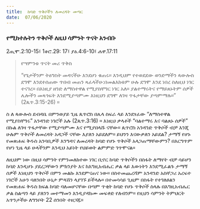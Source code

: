 ```yaml
---
title:  ከባድ ጥቅሶችን ለመረዳት መጣር
date:  07/06/2020
---
```


### የሚከተሉትን ጥቅሶች ለዚህ ሳምንት ጥናት አንብቡ
2ጢሞ.2:10-15፤ 1ቆሮ.29: 17፤ ያዕ.4:6-10፤ ሐዋ.17:11

> <p>የሣምንቱ ጥናት መሪ ጥቅስ</p>
> “የጌታችንም ትዕግስት መዳናችሁ እንደሆነ ቁጠሩ። እንዲህም የተወደደው ወንድማችን ጳውሎስ ደግሞ እንደተሰጠው ጥበብ መጠን ጻፈላችሁ:በመልእክቱም ሁሉ ደግሞ እንደ ነበረ ስለዚህ ነገር ተናገረ። በእነዚያ ዘንድ ለማስተዋል የሚያስቸግር ነገር አለ። ያልተማሩትና የማይጸኑትም ሰዎች ሌሎችን መጻኅፍት እንደሚያጣምሙ እነዚህን ደግሞ ለገዛ ጥፋታቸው ያጣምማሉ።” (2ጴጥ.3:15-26) ።

ስ  ለ ጳውሎስ ደብዳቤ በምንወያይ ጊዜ ጴጥሮስ በሌላ ስፍራ ላይ እንደፃፈው “ለማስተዋል የሚያስቸግሩ” አንዳንድ ነገሮች አሉ (2ጴጥ.3:16) ። እነዚህ ቃላቶች “ባልተማሩ እና ባልጸኑ ሰዎች” በኩል ለገዛ ጥፋታቸው የሚያጣምሙ እና የሚያበላሹ ናቸው። ጴጥሮስ አንዳንድ ጥቅሶች ብቻ እንጂ ሁሉም ጥቅሶች ለመረዳት አዳጋች ናቸው እያለን አይደለም። ይህንን እናውቃለን አይደል? ታማኝ የሆኑ የመጽሐፍ ቅዱስ አንባቢዎች እንግዳና ለመረዳት ከባድ የሆኑ ጥቅሶች አላጋጠማቸውምን? በእርግጥም የሆነ ጊዜ ላይ ሁላችንም እንዲህ አይነት የህይወት ልምምድ ገጥሞናል።

ለዚህም ነው በዚህ ሳምንት የምንመለከተው ነገር ቢኖር ከባድ ጥቅሶችን በስፋት ለማየት ብቻ ሳይሆን ከባድ እንዲሆኑ ያደረጋቸውን ምክንያት እና ከእግዚአብሔር ቃል ላይ እውነትን እንደሚፈልጉ ታማኝ ሰዎች እነዚህን ጥቅሶች በምን መልኩ እንደምናጠና ነው። በስተመጨረሻም አንዳንድ አስቸጋሪ አረፍተ ነገሮች አሁን ባለንበት ሁኔታ ምላሽን ላያገኙ ይችላሉ። በተመሳሳይ ጊዜም በስፋት የተገለፀልን የመጽሐፍ ቅዱስ ክፍል ከባድ ባለመሆናቸው በጣም ጥቂት ከባድ የሆኑ ጥቅሶች ስላሉ በእግዚአብሔር ቃል ስልጣን ላይ ያለንን መተማመን እንዲያዳክሙ       መፍቀድ የለብንም። የዚህን ሳምንት ትምህርት አጥንታችሁ ለግንቦት 22 ሰንበት ተዘጋጁ።